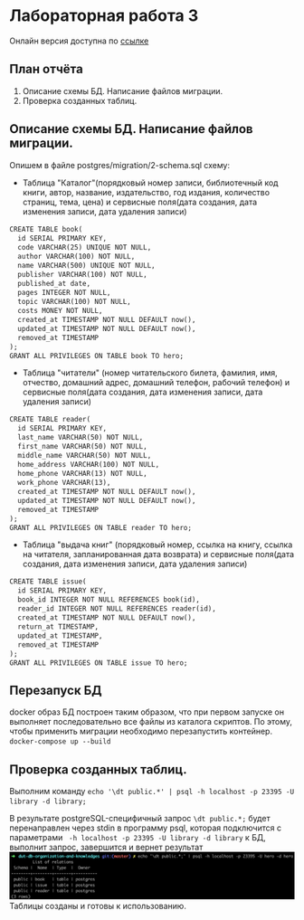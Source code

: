 # Лабораторная работа 3
Онлайн версия доступна по [ссылке](https://github.com/specialistvlad/dut-db-organization-and-knowledges/blob/master/results/lab3.md)

## План отчёта
1. Описание схемы БД. Написание файлов миграции.
2. Проверка созданных таблиц.

## Описание схемы БД. Написание файлов миграции.
Опишем в файле postgres/migration/2-schema.sql схему:

* Таблица "Каталог"(порядковый номер записи, библиотечный код книги, автор, название, издательство, год издания, количество страниц, тема, цена) и сервисные поля(дата создания, дата изменения записи, дата удаления записи)
```
CREATE TABLE book(
  id SERIAL PRIMARY KEY,
  code VARCHAR(25) UNIQUE NOT NULL,
  author VARCHAR(100) NOT NULL,
  name VARCHAR(500) UNIQUE NOT NULL,
  publisher VARCHAR(100) NOT NULL,
  published_at date,
  pages INTEGER NOT NULL,
  topic VARCHAR(100) NOT NULL,
  costs MONEY NOT NULL,
  created_at TIMESTAMP NOT NULL DEFAULT now(),
  updated_at TIMESTAMP NOT NULL DEFAULT now(),
  removed_at TIMESTAMP
);
GRANT ALL PRIVILEGES ON TABLE book TO hero;
```
* Таблица "читатели" (номер читательского билета, фамилия, имя, отчество, домашний адрес, домашний телефон, рабочий телефон) и сервисные поля(дата создания, дата изменения записи, дата удаления записи)
```
CREATE TABLE reader(
  id SERIAL PRIMARY KEY,
  last_name VARCHAR(50) NOT NULL,
  first_name VARCHAR(50) NOT NULL,
  middle_name VARCHAR(50) NOT NULL,
  home_address VARCHAR(100) NOT NULL,
  home_phone VARCHAR(13) NOT NULL,
  work_phone VARCHAR(13),
  created_at TIMESTAMP NOT NULL DEFAULT now(),
  updated_at TIMESTAMP NOT NULL DEFAULT now(),
  removed_at TIMESTAMP
);
GRANT ALL PRIVILEGES ON TABLE reader TO hero;
```
* Таблица "выдача книг" (порядковый номер, ссылка на книгу, ссылка на читателя, запланированная дата возврата) и сервисные поля(дата создания, дата изменения записи, дата удаления записи)
```
CREATE TABLE issue(
  id SERIAL PRIMARY KEY,
  book_id INTEGER NOT NULL REFERENCES book(id),
  reader_id INTEGER NOT NULL REFERENCES reader(id),
  created_at TIMESTAMP NOT NULL DEFAULT now(),
  return_at TIMESTAMP,
  updated_at TIMESTAMP,
  removed_at TIMESTAMP
);
GRANT ALL PRIVILEGES ON TABLE issue TO hero;
```

## Перезапуск БД
docker образ БД построен таким образом, что при первом запуске он выполняет последовательно все файлы из каталога скриптов. По этому, чтобы применить миграции необходимо перезапустить контейнер.
`docker-compose up --build`

## Проверка созданных таблиц.
Выполним команду `echo '\dt public.*' | psql -h localhost -p 23395 -U library -d library;`

В результате postgreSQL-специфичный запрос `\dt public.*;` будет перенаправлен через stdin в программу psql, которая подключится с параметрами ` -h localhost -p 23395 -U library -d library` к БД, выполнит запрос, завершится и вернет результат
![Результат работы](./screenshots/lab3-screen.png)
Таблицы созданы и готовы к использованию.
